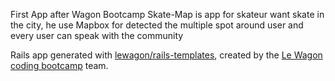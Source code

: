 First App after Wagon Bootcamp
Skate-Map is app for skateur want skate in the city, 
he use Mapbox for detected the multiple spot around user
and every user can speak with the community

Rails app generated with [lewagon/rails-templates](https://github.com/lewagon/rails-templates), created by the [Le Wagon coding bootcamp](https://www.lewagon.com) team.
